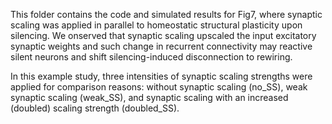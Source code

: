 This folder contains the code and simulated results for Fig7, where synaptic scaling was applied in parallel to homeostatic structural plasticity upon silencing. We onserved that synaptic scaling upscaled the input excitatory synaptic weights and such change in recurrent connectivity may reactive silent neurons and shift silencing-induced disconnection to rewiring.

In this example study, three intensities of synaptic scaling strengths were applied for comparison reasons: without synaptic scaling (no_SS), weak synaptic scaling (weak_SS), and synaptic scaling with an increased (doubled) scaling strength (doubled_SS).

